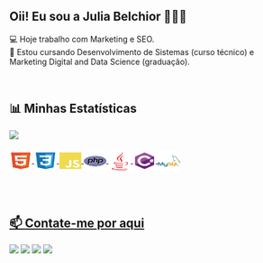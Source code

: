 ## Oii! Eu sou a Julia Belchior 🤸🏻‍♀️

💻 Hoje trabalho com Marketing e SEO.
<br>
📓 Estou cursando Desenvolvimento de Sistemas (curso técnico) e Marketing Digital and Data Science (graduação).
<br>

<br>



## 📊 Minhas Estatísticas

<div>
  <a href="http://github.com/ajuliabelchior">
  <img height="180em" src="http://github-readme-stats.vercel.app/api?username=ajuliabelchior&show_icons=true&theme=jolly&include_all_commits=true&count_private=true">
</div>

<div style="display: inline_block"><br>
  <img align="center" alt="Ju-HTML" height="30" width="40" src="https://raw.githubusercontent.com/devicons/devicon/master/icons/html5/html5-original.svg">
  <img align="center" alt="Ju-CSS" height="30" width="40" src="https://raw.githubusercontent.com/devicons/devicon/master/icons/css3/css3-original.svg">
  <img align="center" alt="Ju-Js" height="30" width="40" src="https://raw.githubusercontent.com/devicons/devicon/master/icons/javascript/javascript-plain.svg">
  <img align="center" alt="Ju-PHP" height="35" width="40" src="https://raw.githubusercontent.com/devicons/devicon/master/icons/php/php-original.svg">
  <img align="center" alt="Ju-JAVA" height="35" width="40" src="https://raw.githubusercontent.com/devicons/devicon/master/icons/java/java-plain.svg">
  <img align="center" alt="Ju-Csharp" height="30" width="40" src="https://raw.githubusercontent.com/devicons/devicon/master/icons/csharp/csharp-original.svg">
  <img align="center" alt="Ju-SQL" height="37" width="40" src="https://raw.githubusercontent.com/devicons/devicon/master/icons/mysql/mysql-original-wordmark.svg">
</div>

<br><br>

## 📫 Contate-me por aqui 

<div> 
  <a href="https://instagram.com/ajuliabelchior" target="_blank"><img src="https://img.shields.io/badge/-Instagram-%23E4405F?style=for-the-badge&logo=instagram&logoColor=white" target="_blank"></a>
 	<a href="https://www.twitch.tv/ajuliabelchior" target="_blank"><img src="https://img.shields.io/badge/Twitch-9146FF?style=for-the-badge&logo=twitch&logoColor=white" target="_blank"></a>
  <a href = "mailto:juliabelchior4@gmail.com"><img src="https://img.shields.io/badge/-Gmail-%23333?style=for-the-badge&logo=gmail&logoColor=white" target="_blank"></a>
  <a href="https://www.linkedin.com/in/juliabelchiorr" target="_blank"><img src="https://img.shields.io/badge/-LinkedIn-%230077B5?style=for-the-badge&logo=linkedin&logoColor=white" target="_blank"></a>  
</div>
 


